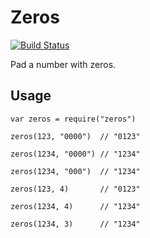 # Zeros

[![Build Status](https://travis-ci.org/adrianblynch/zeros.svg?branch=master)](https://travis-ci.org/adrianblynch/zeros)

Pad a number with zeros.

## Usage

```
var zeros = require("zeros")

zeros(123, "0000")  // "0123"

zeros(1234, "0000") // "1234"

zeros(1234, "000")  // "1234"

zeros(123, 4)       // "0123"

zeros(1234, 4)      // "1234"

zeros(1234, 3)      // "1234"
```
